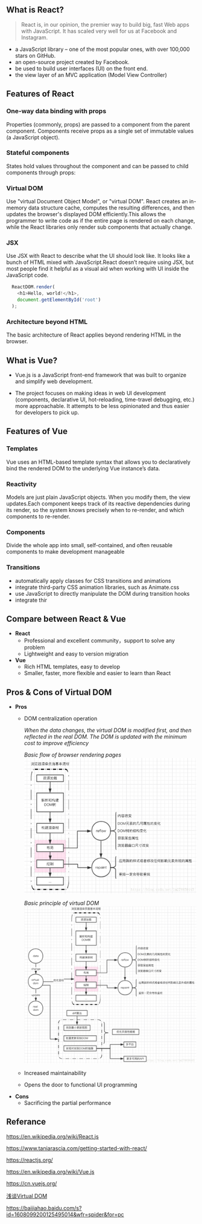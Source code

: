 ## What is React?
>React is, in our opinion, the premier way to build big, fast Web apps with JavaScript. It has scaled very well for us at Facebook and Instagram.
  * a JavaScript library – one of the most popular ones, with over 100,000 stars on GitHub.
  * an open-source project created by Facebook.
  * be used to build user interfaces (UI) on the front end.
  * the view layer of an MVC application (Model View Controller)
## Features of React
### One-way data binding with props
Properties (commonly, props) are passed to a component from the parent component. Components receive props as a single set of immutable values (a JavaScript object).

### Stateful components
States hold values throughout the component and can be passed to child components through props:

### Virtual DOM
Use "virtual Document Object Model", or "virtual DOM". React creates an in-memory data structure cache, computes the resulting differences, and then updates the browser's displayed DOM efficiently.This allows the programmer to write code as if the entire page is rendered on each change, while the React libraries only render sub components that actually change.

### JSX
Use JSX with React to describe what the UI should look like. It looks like a bunch of HTML mixed with JavaScript.React doesn’t require using JSX, but most people find it helpful as a visual aid when working with UI inside the JavaScript code.

```js
  ReactDOM.render(
    <h1>Hello, world!</h1>,
    document.getElementById('root')
  );
```

### Architecture beyond HTML
The basic architecture of React applies beyond rendering HTML in the browser.

## What is Vue? 
* Vue.js is a JavaScript front-end framework that was built to organize and simplify web development.

* The project focuses on making ideas in web UI development (components, declarative UI, hot-reloading, time-travel debugging, etc.) more approachable. It attempts to be less opinionated and thus easier for developers to pick up. 

## Features of Vue
### Templates
Vue uses an HTML-based template syntax that allows you to declaratively bind the rendered DOM to the underlying Vue instance’s data.
### Reactivity
 Models are just plain JavaScript objects. When you modify them, the view updates.Each component keeps track of its reactive dependencies during its render, so the system knows precisely when to re-render, and which components to re-render.
### Components
Divide the whole app into small, self-contained, and often reusable components to make development manageable
### Transitions
* automatically apply classes for CSS transitions and animations
* integrate third-party CSS animation libraries, such as Animate.css
* use JavaScript to directly manipulate the DOM during transition hooks
* integrate thir
## Compare between React & Vue
* **React**
    * Professional and excellent community，support to solve any problem
    * Lightweight and easy to version migration
* **Vue**
    * Rich HTML templates, easy to develop
    * Smaller, faster, more flexible and easier to learn than React


## Pros & Cons of Virtual DOM
* **Pros**
    * DOM centralization operation
    
      *When the data changes, the virtual DOM is modified first, and then reflected in the real DOM. The DOM is updated with the minimum cost to improve efficiency*
      
      *Basic flow of browser rendering pages*
      ![Basic flow of browser rendering pages](https://raw.githubusercontent.com/Yang-Xuanhui/SE_PRO/master/DOM.png)
      
      *Basic principle of virtual DOM*
      ![Basic principle of virtual DOM](https://raw.githubusercontent.com/Yang-Xuanhui/SE_PRO/master/DOM-Virtual.png)
      
      
    * Increased maintainability
    * Opens the door to functional UI programming
* **Cons**
    * Sacrificing the partial performance
## Referance
https://en.wikipedia.org/wiki/React.js

https://www.taniarascia.com/getting-started-with-react/

https://reactjs.org/

https://en.wikipedia.org/wiki/Vue.js

https://cn.vuejs.org/

[浅谈Virtual DOM](https://blog.csdn.net/lm278858445/article/details/80181927)

https://baijiahao.baidu.com/s?id=1608099200125495014&wfr=spider&for=pc
